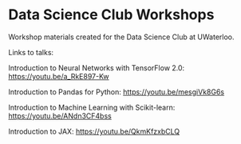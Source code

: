 # Data Science Club Workshops
Workshop materials created for the Data Science Club at UWaterloo.

Links to talks:

Introduction to Neural Networks with TensorFlow 2.0: https://youtu.be/a_RkE897-Kw

Introduction to Pandas for Python: https://youtu.be/mesgiVk8G6s

Introduction to Machine Learning with Scikit-learn: https://youtu.be/ANdn3CF4bss

Introduction to JAX: https://youtu.be/QkmKfzxbCLQ
